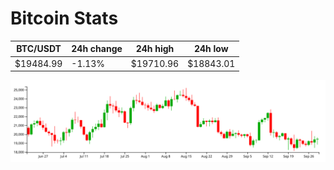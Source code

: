 # Bitcoin Stats

BTC/USDT|24h change|24h high|24h low|
|---|---|---|---|
|$19484.99|-1.13%|$19710.96|$18843.01|

<img src="./chart.svg">
